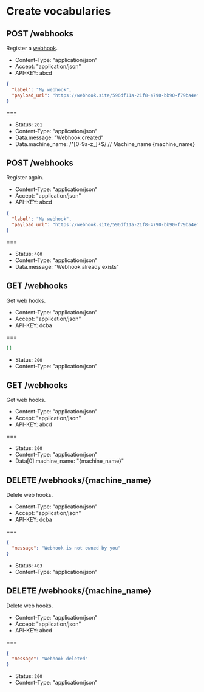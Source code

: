 # Create vocabularies

## POST /webhooks

Register a [webhook](https://webhook.site/#!/596df11a-21f8-4790-bb90-f79ba4ef9df6/6bbb526f-3610-459d-8c46-370aa8e9f695/1).

* Content-Type: "application/json"
* Accept: "application/json"
* API-KEY: abcd

```json
{
  "label": "My webhook",
  "payload_url": "https://webhook.site/596df11a-21f8-4790-bb90-f79ba4ef9df6"
}
```

===

* Status: `201`
* Content-Type: "application/json"
* Data.message: "Webhook created"
* Data.machine_name: /^[0-9a-z_]+$/ // Machine_name {machine_name}

## POST /webhooks

Register again.

* Content-Type: "application/json"
* Accept: "application/json"
* API-KEY: abcd

```json
{
  "label": "My webhook",
  "payload_url": "https://webhook.site/596df11a-21f8-4790-bb90-f79ba4ef9df6"
}
```

===

* Status: `400`
* Content-Type: "application/json"
* Data.message: "Webhook already exists"

## GET /webhooks

Get web hooks.

* Content-Type: "application/json"
* Accept: "application/json"
* API-KEY: dcba

===

```json
[]
```

* Status: `200`
* Content-Type: "application/json"

## GET /webhooks

Get web hooks.

* Content-Type: "application/json"
* Accept: "application/json"
* API-KEY: abcd

===

* Status: `200`
* Content-Type: "application/json"
* Data[0].machine_name: "{machine_name}"


## DELETE /webhooks/{machine_name}

Delete web hooks.

* Content-Type: "application/json"
* Accept: "application/json"
* API-KEY: dcba

===

```json
{
  "message": "Webhook is not owned by you"
}
```

* Status: `403`
* Content-Type: "application/json"

## DELETE /webhooks/{machine_name}

Delete web hooks.

* Content-Type: "application/json"
* Accept: "application/json"
* API-KEY: abcd

===

```json
{
  "message": "Webhook deleted"
}
```

* Status: `200`
* Content-Type: "application/json"

